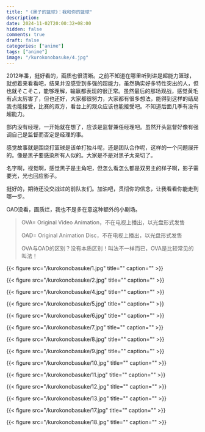 ```yaml
---
title: "《黑子的篮球》：我和你的篮球"
description: 
date: 2024-11-02T20:00:32+08:00
hidden: false
comments: true
draft: false
categories: ["anime"]
tags: ["anime"]
image: "/kurokonobasuke/4.jpg"
---
```

2012年番，挺好看的，画质也很清晰。之前不知道在哪里听到讲是超能力篮球，就想着来看看吧，结果并没感受到多强的超能力，虽然确实好多特性突出的人，但也就そこそこ，能够理解，输赢都表现的很正常。虽然最后的那场观战，感觉黄毛有点太厉害了，但也还好，大家都很努力，大家都有很多想法，能得到这样的结局我也能接受，比赛的双方，看台上的观众应该也能接受吧。不知道后面几季有没有超能力。

部内没有经理，一开始就在想了，应该是监督兼任经理吧。虽然开头监督好像有强调自己是监督而否定是经理的事。

感觉故事就是围绕打篮球是该单打独斗呢，还是团队合作呢，这样的一个问题展开的。像是黑子要感染所有人似的。大家是不是对黑子太亲切了。

名字啊，视觉啊，感觉黑子是主角吧，但怎么看怎么都是双男主的样子啊，影子需要光，光也回应影子。

挺好的，期待还没交战过的前队友们。加油吧，贯彻你的信念，让我看看你能走到哪一步。

OAD没看，画质烂，我也不是多在意这种额外的小剧场。

> OVA= Original Video Animation，不在电视上播出，以光盘形式发售
>
> OAD= Original Animation Disc，不在电视上播出，以光盘形式发售
>
> OVA与OAD的区别？没有本质区别！叫法不一样而已，OVA是比较常见的叫法！

{{< figure src="/kurokonobasuke/1.jpg" title="" caption="" >}}

{{< figure src="/kurokonobasuke/2.jpg" title="" caption="" >}}

{{< figure src="/kurokonobasuke/4.jpg" title="" caption="" >}}

{{< figure src="/kurokonobasuke/5.jpg" title="" caption="" >}}

{{< figure src="/kurokonobasuke/6.jpg" title="" caption="" >}}

{{< figure src="/kurokonobasuke/7.jpg" title="" caption="" >}}

{{< figure src="/kurokonobasuke/8.jpg" title="" caption="" >}}

{{< figure src="/kurokonobasuke/9.jpg" title="" caption="" >}}

{{< figure src="/kurokonobasuke/10.jpg" title="" caption="" >}}

{{< figure src="/kurokonobasuke/11.jpg" title="" caption="" >}}

{{< figure src="/kurokonobasuke/12.jpg" title="" caption="" >}}

{{< figure src="/kurokonobasuke/13.jpg" title="" caption="" >}}

{{< figure src="/kurokonobasuke/17.jpg" title="" caption="" >}}

{{< figure src="/kurokonobasuke/18.jpg" title="" caption="" >}}
